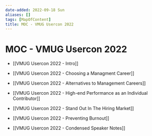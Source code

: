 ```yaml
---
date-added: 2022-09-18 Sun
aliases: []
tags: [MapOfContent]
title: MOC - VMUG Usercon 2022
---
```


# MOC - VMUG Usercon 2022

- [[VMUG Usercon 2022 - Intro]]
- [[VMUG Usercon 2022 - Choosing a Managment Career]]
- [[VMUG Usercon 2022 - Alternatives to Management Careers]]
- [[VMUG Usercon 2022 - High-end Performance as an Individual Contributor]]
- [[VMUG Usercon 2022 - Stand Out In The Hiring Market]]
- [[VMUG Usercon 2022 - Preventing Burnout]]


- [[VMUG Usercon 2022 - Condensed Speaker Notes]]